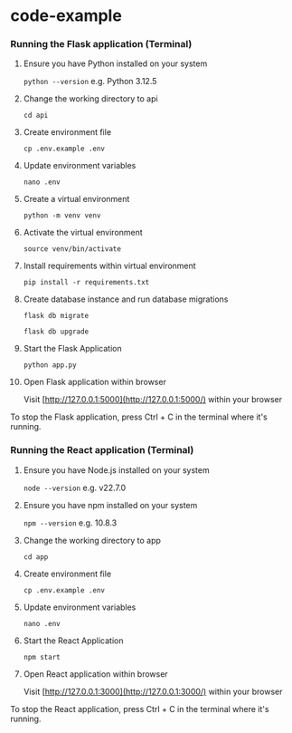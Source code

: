# code-example

### Running the Flask application (Terminal)

1. Ensure you have Python installed on your system

   `python --version` e.g. Python 3.12.5

2. Change the working directory to api

   `cd api`

3. Create environment file

   `cp .env.example .env`

4. Update environment variables

   `nano .env`

5. Create a virtual environment

   `python -m venv venv`

6. Activate the virtual environment

   `source venv/bin/activate`

7. Install requirements within virtual environment

   `pip install -r requirements.txt`

8. Create database instance and run database migrations

   `flask db migrate`

   `flask db upgrade`

9. Start the Flask Application

   `python app.py`

10. Open Flask application within browser

    Visit [http://127.0.0.1:5000](http://127.0.0.1:5000/) within your browser

To stop the Flask application, press Ctrl + C in the terminal where it's running.

### Running the React application (Terminal)

1. Ensure you have Node.js installed on your system

   `node --version` e.g. v22.7.0

2. Ensure you have npm installed on your system

   `npm --version` e.g. 10.8.3

3. Change the working directory to app

   `cd app`

4. Create environment file

   `cp .env.example .env`

5. Update environment variables

   `nano .env`

6. Start the React Application

   `npm start`

7. Open React application within browser

   Visit [http://127.0.0.1:3000](http://127.0.0.1:3000/) within your browser

To stop the React application, press Ctrl + C in the terminal where it's running.
